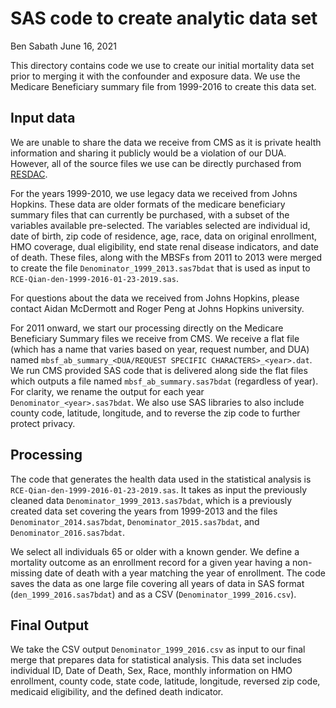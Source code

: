 SAS code to create analytic data set
================
Ben Sabath
June 16, 2021

This directory contains code we use to create our initial mortality data
set prior to merging it with the confounder and exposure data. We use
the Medicare Beneficiary summary file from 1999-2016 to create this data
set.

## Input data

We are unable to share the data we receive from CMS as it is private
health information and sharing it publicly would be a violation of our
DUA. However, all of the source files we use can be directly purchased
from [RESDAC](https://www.resdac.org/).

For the years 1999-2010, we use legacy data we received from Johns
Hopkins. These data are older formats of the medicare beneficiary
summary files that can currently be purchased, with a subset of the
variables available pre-selected. The variables selected are individual
id, date of birth, zip code of residence, age, race, data on original
enrollment, HMO coverage, dual eligibility, end state renal disease
indicators, and date of death. These files, along with the MBSFs from
2011 to 2013 were merged to create the file
`Denominator_1999_2013.sas7bdat` that is used as input to
`RCE-Qian-den-1999-2016-01-23-2019.sas`.

For questions about the data we received from Johns Hopkins, please
contact Aidan McDermott and Roger Peng at Johns Hopkins university.

For 2011 onward, we start our processing directly on the Medicare
Beneficiary Summary files we receive from CMS. We receive a flat file
(which has a name that varies based on year, request number, and DUA)
named `mbsf_ab_summary_<DUA/REQUEST SPECIFIC CHARACTERS>_<year>.dat`. We
run CMS provided SAS code that is delivered along side the flat files
which outputs a file named `mbsf_ab_summary.sas7bdat` (regardless of
year). For clarity, we rename the output for each year
`Denominator_<year>.sas7bdat`. We also use SAS libraries to also include
county code, latitude, longitude, and to reverse the zip code to further
protect privacy.

## Processing

The code that generates the health data used in the statistical analysis
is `RCE-Qian-den-1999-2016-01-23-2019.sas`. It takes as input the
previously cleaned data `Denominator_1999_2013.sas7bdat`, which is a
previously created data set covering the years from 1999-2013 and the
files `Denominator_2014.sas7bdat`, `Denominator_2015.sas7bdat`, and
`Denominator_2016.sas7bdat`.

We select all individuals 65 or older with a known gender. We define a
mortality outcome as an enrollment record for a given year having a
non-missing date of death with a year matching the year of enrollment.
The code saves the data as one large file covering all years of data in
SAS format (`den_1999_2016.sas7bdat`) and as a CSV
(`Denominator_1999_2016.csv`).

## Final Output

We take the CSV output `Denominator_1999_2016.csv` as input to our final
merge that prepares data for statistical analysis. This data set
includes individual ID, Date of Death, Sex, Race, monthly information on
HMO enrollment, county code, state code, latitude, longitude, reversed
zip code, medicaid eligibility, and the defined death indicator.
